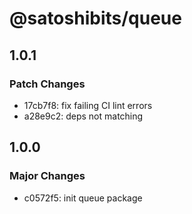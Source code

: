 # @satoshibits/queue

## 1.0.1

### Patch Changes

- 17cb7f8: fix failing CI lint errors
- a28e9c2: deps not matching

## 1.0.0

### Major Changes

- c0572f5: init queue package
